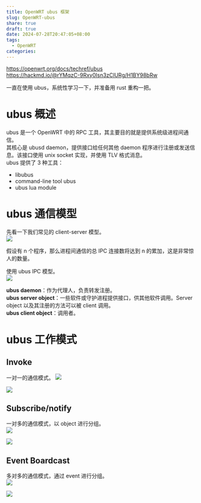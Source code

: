 ```yaml
---
title: OpenWRT ubus 框架
slug: OpenWRT-ubus
share: true
draft: true
date: 2024-07-28T20:47:05+08:00
tags:
  - OpenWRT
categories:
---
```


https://openwrt.org/docs/techref/ubus <br>
https://hackmd.io/@rYMqzC-9Rxy0Isn3zClURg/H1BY98bRw <br>

一直在使用 ubus，系统性学习一下，并准备用 rust 重构一把。


# ubus 概述

ubus 是一个 OpenWRT 中的 RPC 工具，其主要目的就是提供系统级进程间通信。<br>
其核心是 ubusd daemon，提供接口给任何其他 daemon 程序进行注册或发送信息。该接口使用 unix socket 实现，并使用 TLV 格式消息。<br>
ubus 提供了 3 种工具：
* libubus
* command-line tool ubus
* ubus lua module


# ubus 通信模型

先看一下我们常见的 client-server 模型。<br>
![](https://img.jaxwang.top/2024/07/c22c0e7464b519259d48e4ebc919159c.png)


假设有 n 个程序，那么进程间通信的总 IPC 连接数将达到 n 的累加，这是非常惊人的数量。<br>

使用 ubus IPC 模型。<br>
![](https://img.jaxwang.top/2024/07/337b7ddfd0334542f502db331c62f034.png)

**ubus daemon**：作为代理人，负责转发注册。<br>
**ubus server object**：一些软件或守护进程提供接口，供其他软件调用。Server object 以及其注册的方法可以被 client 调用。<br>
**ubus client object**：调用者。<br>


# ubus 工作模式



## Invoke
一对一的通信模式。
![](https://img.jaxwang.top/2024/07/7f0b542ed8e100a5d92fe23e8849761f.png)





![](https://img.jaxwang.top/2024/07/a9062b48edd65822cecef2a0950fb7ab.png)




## Subscribe/notify

一对多的通信模式，以 object 进行分组。<br>
![](https://img.jaxwang.top/2024/07/b3b08c141488348f69b93a602dd9a366.png)

![](https://img.jaxwang.top/2024/07/698a0d6cab87565293109af0c0863268.png)




## Event Boardcast

多对多的通信模式，通过 event 进行分组。<br>
![](https://img.jaxwang.top/2024/07/541d43cc5eaa8755644da527fd7a9511.png)


![](https://img.jaxwang.top/2024/07/82fc6a4e965763f04175404adbd87d54.png)


